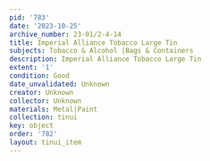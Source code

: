 ```yaml
---
pid: '783'
date: '2023-10-25'
archive_number: 23-01/2-4-14
title: Imperial Alliance Tobacco Large Tin
subjects: Tobacco & Alcohol |Bags & Containers
description: Imperial Alliance Tobacco Large Tin
extent: '1'
condition: Good
date_unvalidated: Unknown
creator: Unknown
collector: Unknown
materials: Metal|Paint
collection: tinui
key: object
order: '782'
layout: tinui_item
---
```

